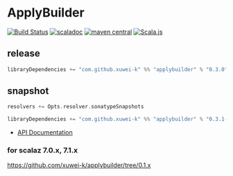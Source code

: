 # ApplyBuilder

[![Build Status](https://secure.travis-ci.org/xuwei-k/applybuilder.png?branch=master)](http://travis-ci.org/xuwei-k/applybuilder)
[![scaladoc](https://javadoc-badge.appspot.com/com.github.xuwei-k/applybuilder_2.12.svg?label=scaladoc)](https://javadoc-badge.appspot.com/com.github.xuwei-k/applybuilder_2.12/scalaz/ApplyBuilder$.html?javadocio=true)
[![maven central](https://maven-badges.herokuapp.com/maven-central/com.github.xuwei-k/applybuilder_2.13/badge.svg)](https://maven-badges.herokuapp.com/maven-central/com.github.xuwei-k/applybuilder_2.13)
[![Scala.js](https://www.scala-js.org/assets/badges/scalajs-0.6.13.svg)](https://www.scala-js.org)

## release

```scala
libraryDependencies += "com.github.xuwei-k" %% "applybuilder" % "0.3.0"
```

## snapshot

```scala
resolvers += Opts.resolver.sonatypeSnapshots

libraryDependencies += "com.github.xuwei-k" %% "applybuilder" % "0.3.1-SNAPSHOT"
```

- [API Documentation](https://oss.sonatype.org/service/local/repositories/snapshots/archive/com/github/xuwei-k/applybuilder_2.13/0.3.1-SNAPSHOT/applybuilder_2.13-0.3.1-SNAPSHOT-javadoc.jar/!/index.html)

### for scalaz 7.0.x, 7.1.x

<https://github.com/xuwei-k/applybuilder/tree/0.1.x>
